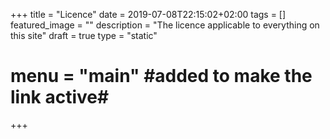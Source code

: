 +++
title =  "Licence"
date = 2019-07-08T22:15:02+02:00
tags = []
featured_image = ""
description = "The licence applicable to everything on this site"
draft = true
type = "static"
# menu = "main" #added to make the link active#
+++
